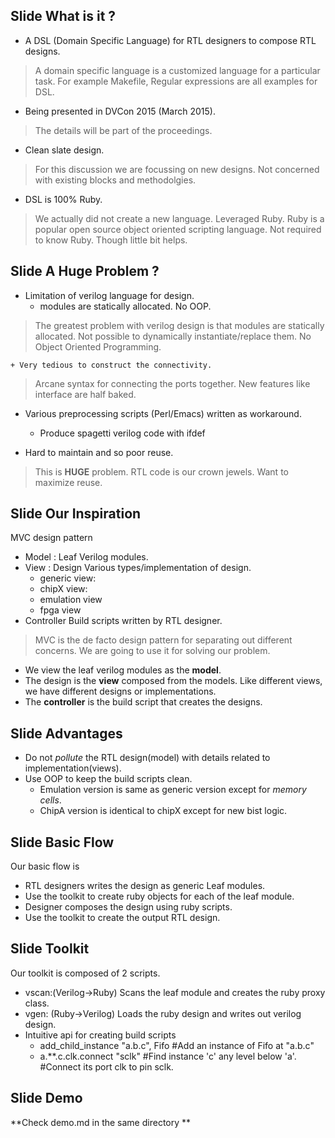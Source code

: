 Slide What is it ?
-------------------
* A DSL (Domain Specific Language) for RTL designers to compose RTL designs.
> A domain specific language is a customized language for a particular task.
For example Makefile, Regular expressions are all examples for DSL.

* Being presented in DVCon 2015 (March 2015).
> The details will be part of the proceedings.

* Clean slate design.
> For this discussion we are focussing on new designs. Not concerned with existing 
blocks and methodolgies.

* DSL is 100% Ruby.
> We actually did not create a new language. Leveraged Ruby.
  Ruby is a popular open source object oriented scripting language.
  Not required to know Ruby. Though little bit helps.

Slide A Huge Problem ?
------------------------
* Limitation of verilog language for design.
    + modules are statically allocated. No OOP.
> The greatest problem with verilog design is that modules are statically allocated.
  Not possible to dynamically instantiate/replace them.
  No Object Oriented Programming.

    + Very tedious to construct the connectivity.
> Arcane syntax for connecting the ports together.
  New features like interface are half baked. 

* Various preprocessing scripts (Perl/Emacs) written as workaround.
    + Produce spagetti verilog code with ifdef 

* Hard to maintain and so poor reuse.
> This is **HUGE** problem. RTL code is our crown jewels. Want to maximize reuse. 

Slide Our Inspiration
----------------------
MVC design pattern
* Model : Leaf Verilog modules.
* View  : Design
    Various types/implementation of design.
    + generic view: 
    + chipX view:
    + emulation view
    + fpga view
* Controller Build scripts written by RTL designer.

> MVC is the de facto design pattern for separating out different concerns. 
  We are going to use it for solving our problem.
  + We view the leaf verilog modules as the **model**. 
  + The design is the **view** composed from the models.
      Like different views, we have different designs or implementations.
  + The **controller** is the build script that creates the designs.  

Slide Advantages 
---------------------
* Do not *pollute* the RTL design(model) with details related to implementation(views).
* Use OOP to keep the build scripts clean. 
    + Emulation version is same as generic version except for *memory cells*.
    + ChipA version is identical to chipX except for new bist logic.

Slide Basic Flow
------------------
Our basic flow is
* RTL designers writes the design as generic Leaf modules.
* Use the toolkit to create ruby objects for each of the leaf module.
* Designer composes the design using ruby scripts.
* Use the toolkit to create the output RTL design.

Slide Toolkit
---------------
Our toolkit is composed of 2 scripts.
* vscan:(Verilog->Ruby) Scans the leaf module and creates the ruby proxy class.
* vgen: (Ruby->Verilog) Loads the ruby design and writes out verilog design.
* Intuitive api for creating build scripts
    + add_child_instance "a.b.c", Fifo #Add an instance of Fifo at "a.b.c"
    + a.**.c.clk.connect "sclk"        #Find instance 'c' any level below 'a'.
                                       #Connect its port clk to pin sclk.
     
Slide Demo
-------------
**Check demo.md in the same directory **
